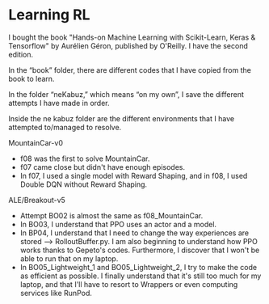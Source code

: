 # Learning RL

I bought the book "Hands-on Machine Learning with Scikit-Learn, Keras & Tensorflow" by Aurélien Géron, published by O'Reilly. I have the second edition.

In the “book” folder, there are different codes that I have copied from the book to learn.


In the folder “neKabuz,” which means “on my own”, I save the different attempts I have made in order.

Inside the ne kabuz folder are the different environments that I have attempted to/managed to resolve.

MountainCar-v0

  - f08 was the first to solve MountainCar.
  - f07 came close but didn't have enough episodes.
  - In f07, I used a single model with Reward Shaping, and in f08, I used Double DQN without Reward Shaping.



ALE/Breakout-v5

  - Attempt BO02 is almost the same as f08_MountainCar.
  - In BO03, I understand that PPO uses an actor and a model.
  - In BP04, I understand that I need to change the way experiences are stored --> RolloutBuffer.py. I am also beginning to understand how PPO works thanks to Gepeto's codes. Furthermore, I discover that I won't be able to run that on my laptop.
  - In BO05_Lightweight_1 and BO05_Lightweight_2, I try to make the code as efficient as possible. I finally understand that it's still too much for my laptop, and that I'll have to resort to Wrappers or even computing services like RunPod.
